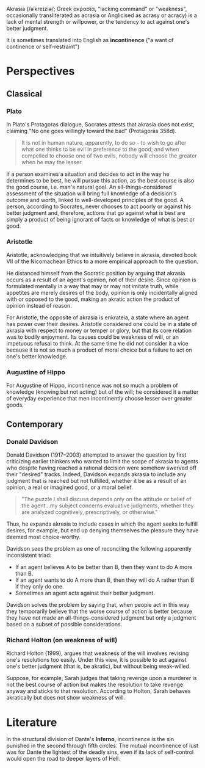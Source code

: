 Akrasia (/əˈkreɪziə/; Greek ἀκρασία, "lacking command" or "weakness", occasionally transliterated as acrasia or Anglicised as acrasy or acracy) is a lack of mental strength or willpower, or the tendency to act against one's better judgment.

It is sometimes translated into English as **incontinence** ("a want of continence or self-restraint")
# Perspectives
## Classical
### Plato
In Plato's Protagoras dialogue, Socrates attests that akrasia does not exist, claiming "No one goes willingly toward the bad" (Protagoras 358d).

> It is not in human nature, apparently, to do so - to wish to go after what one thinks to be evil in preference to the good; and when compelled to choose one of two evils, nobody will choose the greater when he may the lesser.

If a person examines a situation and decides to act in the way he determines to be best, he will pursue this action, as the best course is also the good course, i.e. man's natural goal. An all-things-considered assessment of the situation will bring full knowledge of a decision's outcome and worth, linked to well-developed principles of the good. A person, according to Socrates, never chooses to act poorly or against his better judgment and, therefore, actions that go against what is best are simply a product of being ignorant of facts or knowledge of what is best or good.
### Aristotle
Aristotle, acknowledging that we intuitively believe in akrasia, devoted book VII of the Nicomachean Ethics to a more empirical approach to the question.

He distanced himself from the Socratic position by arguing that akrasia occurs as a result of an agent's opinion, not of their desire. Since opinion is formulated mentally in a way that may or may not imitate truth, while appetites are merely desires of the body, opinion is only incidentally aligned with or opposed to the good, making an akratic action the product of opinion instead of reason.

For Aristotle, the opposite of akrasia is enkrateia, a state where an agent has power over their desires. Aristotle considered one could be in a state of akrasia with respect to money or temper or glory, but that its core relation was to bodily enjoyment. Its causes could be weakness of will, or an impetuous refusal to think. At the same time he did not consider it a vice because it is not so much a product of moral choice but a failure to act on one's better knowledge.
### Augustine of Hippo
For Augustine of Hippo, incontinence was not so much a problem of knowledge (knowing but not acting) but of the will; he considered it a matter of everyday experience that men incontinently choose lesser over greater goods.
## Contemporary
### Donald Davidson
Donald Davidson (1917–2003) attempted to answer the question by first criticizing earlier thinkers who wanted to limit the scope of akrasia to agents who despite having reached a rational decision were somehow swerved off their "desired" tracks. Indeed, Davidson expands akrasia to include any judgment that is reached but not fulfilled, whether it be as a result of an opinion, a real or imagined good, or a moral belief.

> "The puzzle I shall discuss depends only on the attitude or belief of the agent...my subject concerns evaluative judgments, whether they are analyzed cognitively, prescriptively, or otherwise."

Thus, he expands akrasia to include cases in which the agent seeks to fulfill desires, for example, but end up denying themselves the pleasure they have deemed most choice-worthy.

Davidson sees the problem as one of reconciling the following apparently inconsistent triad:

- If an agent believes A to be better than B, then they want to do A more than B.
- If an agent wants to do A more than B, then they will do A rather than B if they only do one.
- Sometimes an agent acts against their better judgment.

Davidson solves the problem by saying that, when people act in this way they temporarily believe that the worse course of action is better because they have not made an all-things-considered judgment but only a judgment based on a subset of possible considerations. 
### Richard Holton (on weakness of will)
Richard Holton (1999), argues that weakness of the will involves revising one's resolutions too easily. Under this view, it is possible to act against one's better judgment (that is, be akratic), but without being weak-willed. 

Suppose, for example, Sarah judges that taking revenge upon a murderer is not the best course of action but makes the resolution to take revenge anyway and sticks to that resolution. According to Holton, Sarah behaves akratically but does not show weakness of will. 
# Literature
In the structural division of Dante's **Inferno**, incontinence is the sin punished in the second through fifth circles. The mutual incontinence of lust was for Dante the lightest of the deadly sins, even if its lack of self-control would open the road to deeper layers of Hell. 